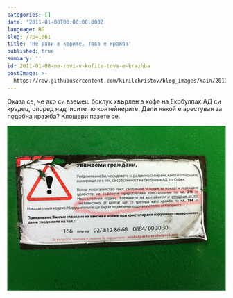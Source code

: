 ```yaml
---
categories: []
date: '2011-01-08T00:00:00.000Z'
language: BG
slug: /?p=1061
title: 'Не рови в кофите, това е кражба'
published: true
summary: ''
id: 2011-01-08-ne-rovi-v-kofite-tova-e-krazhba
postImage: >-
  https://raw.githubusercontent.com/kirilchristov/blog_images/main/2011/01/photo-kofa.jpg
---
```


Оказа се, че ако си вземеш боклук хвърлен в кофа на Екобулпак АД си крадец, според надписите по контейнерите. Дали някой е арестуван за подобна кражба? Клошари пазете се.

![Кофа за стъкло на Екобулпак АД](https://raw.githubusercontent.com/kirilchristov/blog_images/main/2011/01/photo-kofa.jpg)
